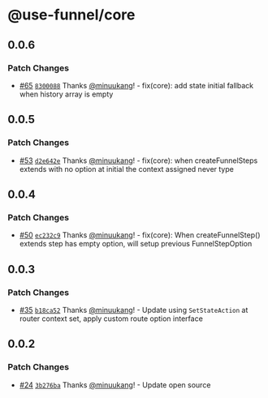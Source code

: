 # @use-funnel/core

## 0.0.6

### Patch Changes

- [#65](https://github.com/toss/use-funnel/pull/65) [`8300088`](https://github.com/toss/use-funnel/commit/8300088a64b21fbdaa50b2973619f23b3c9c75c6) Thanks [@minuukang](https://github.com/minuukang)! - fix(core): add state initial fallback when history array is empty

## 0.0.5

### Patch Changes

- [#53](https://github.com/toss/use-funnel/pull/53) [`d2e642e`](https://github.com/toss/use-funnel/commit/d2e642e78135fd4082d4194ea02917a145b33b27) Thanks [@minuukang](https://github.com/minuukang)! - fix(core): when createFunnelSteps extends with no option at initial the context assigned never type

## 0.0.4

### Patch Changes

- [#50](https://github.com/toss/use-funnel/pull/50) [`ec232c9`](https://github.com/toss/use-funnel/commit/ec232c9116775ac835a029304925e6bbe14752e9) Thanks [@minuukang](https://github.com/minuukang)! - fix(core): When createFunnelStep() extends step has empty option, will setup previous FunnelStepOption

## 0.0.3

### Patch Changes

- [#35](https://github.com/toss/use-funnel/pull/35) [`b18ca52`](https://github.com/toss/use-funnel/commit/b18ca527c98cd1389654de65f4d371169a1a5731) Thanks [@minuukang](https://github.com/minuukang)! - Update using `SetStateAction` at router context set, apply custom route option interface

## 0.0.2

### Patch Changes

- [#24](https://github.com/toss/use-funnel/pull/24) [`3b276ba`](https://github.com/toss/use-funnel/commit/3b276ba219bd67d1ec013760140b0d27eec53c01) Thanks [@minuukang](https://github.com/minuukang)! - Update open source
